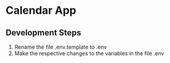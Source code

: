 # Calendar App

## Development Steps 

1. Rename the file .env.template to .env
2. Make the respective changes to the variables in the file .env